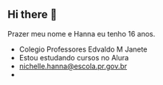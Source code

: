 ## Hi there 👋


Prazer meu nome e Hanna eu tenho 16 anos. 
- Colegio Professores Edvaldo M Janete 
- Estou estudando cursos no Alura 
- nichelle.hanna@escola.pr.gov.br
- 
